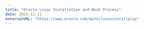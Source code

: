 ```yaml
---
title: "Oracle Linux Installation and Boot Process"
date: 2023-12-11
externalURL: "https://www.oracle.com/goto/linuxinstallplay"
---
```

